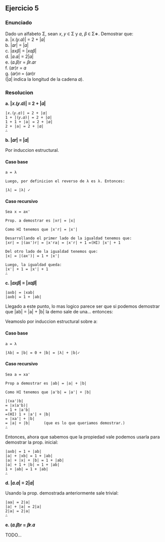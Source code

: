 ## Ejercicio 5

### Enunciado
Dado un alfabeto Σ, sean 𝑥, 𝑦 ∈ Σ y 𝛼, 𝛽 ∈ Σ∗. Demostrar que:  
a. |𝑥.(𝑦.𝛼)| = 2 + |𝛼|  
b. |𝛼𝑟| = |𝛼|  
c. |𝛼𝑥𝛽| = |𝑥𝛼𝛽|  
d. |𝛼.𝛼| = 2|𝛼|  
e. (𝛼.𝛽)r = 𝛽r.𝛼r  
f. (𝛼r)r = 𝛼  
g. (𝛼𝑟)𝑛 = (𝛼𝑛)r  
(|𝛼| indica la longitud de la cadena 𝛼).  

### Resolucion
**a. |𝑥.(𝑦.𝛼)| = 2 + |𝛼|**

```
|𝑥.(𝑦.𝛼)| = 2 + |𝛼|
1 + |(𝑦.𝛼)| = 2 + |𝛼|
1 + 1 + |a| = 2 + |𝛼| 
2 + |a| = 2 + |𝛼| 
∴
```

**b. |𝛼𝑟| = |𝛼|**

Por induccion estructural.

#### Caso base
```
a = λ

Luego, por definicion el reverso de λ es λ. Entonces:

|λ| = |λ| ✓
```  
#### Caso recursivo

```
Sea x = ax'

Prop. a demostrar es |xr| = |x|

Como HI tenemos que |x'r| = |x'|

Desarrollando el primer lado de la igualdad tenemos que:
|xr| = |(ax')r| = |x'ra| = |x'r| + 1 =(HI) |x'| + 1

Del otro lado de la igualdad tenemos que:
|x| = |(ax')| = 1 + |x'|

Luego, la igualdad queda:
|x'| + 1 = |x'| + 1 
∴
```

**c. |𝛼𝑥𝛽| = |𝑥𝛼𝛽|**

```
|axb| = |xab|
|axb| = 1 + |ab|
```

Llegado a este punto, lo mas logico parece ser que si podemos demostrar que |ab| = |a| + |b| la demo sale de una... entonces:

Veamoslo por induccion estructural sobre a:

#### Caso base
```
a = λ

|λb| = |b| = 0 + |b| = |λ| + |b|✓
```

#### Caso recursivo

```
Sea a = xa'

Prop a demostrar es |ab| = |a| + |b|

Como HI tenemos que |a'b| = |a'| + |b|

|(xa')b|
= |x(a'b)|
= 1 + |a'b|
=(HI) 1 + |a'| + |b|
= |xa'| + |b|
= |a| + |b|      (que es lo que queriamos demostrar.)
∴
```

Entonces, ahora que sabemos que la propiedad vale podemos usarla para demostrar la prop. inicial:

```
|axb| = 1 + |ab|
|a| + |xb| = 1 + |ab|
|a| + |x| + |b| = 1 + |ab|
|a| + 1 + |b| = 1 + |ab|
1 + |ab| = 1 + |ab|
∴
```

**d. |𝛼.𝛼| = 2|𝛼|**

Usando la prop. demostrada anteriormente sale trivial:

```
|aa| = 2|a|
|a| + |a| = 2|a|
2|a| = 2|a|
∴
```

**e. (𝛼.𝛽)r = 𝛽r.𝛼**

TODO...